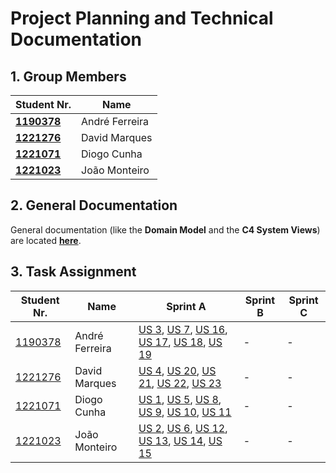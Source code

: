 # Project Planning and Technical Documentation

## 1. Group Members


| Student Nr.                              | Name            |
| ------------------------------------------ | ----------------- |
| **[1190378](membros/1190378/readme.md)** | André Ferreira |
| **[1221276](membros/1221276/readme.md)** | David Marques   |
| **[1221071](membros/1221071/readme.md)** | Diogo Cunha     |
| **[1221023](membros/1221023/readme.md)** | João Monteiro  |

## 2. General Documentation

General documentation (like the **Domain Model** and the **C4 System Views**) are located **[here](geral/readme.md)**.

## 3. Task Assignment


| Student Nr.                          | Name            | Sprint A                                                                                                                                                                                                                                                                             | Sprint B | Sprint C |
| -------------------------------------- | ----------------- | -------------------------------------------------------------------------------------------------------------------------------------------------------------------------------------------------------------------------------------------------------------------------------------- | ---------- | ---------- |
| [1190378](membros/1190378/readme.md) | André Ferreira | [US 3](user_stories/sprint-a/us3/readme.md), [US 7](user_stories/sprint-a/us7/readme.md), [US 16](user_stories/sprint-a/us16/readme.md), [US 17](user_stories/sprint-a/us17/readme.md), [US 18](user_stories/sprint-a/us18/readme.md), [US 19](user_stories/sprint-a/us19/readme.md) | -        | -        |
| [1221276](membros/1221276/readme.md) | David Marques   | [US 4](user_stories/sprint-a/us4/readme.md), [US 20](user_stories/sprint-a/us20/readme.md), [US 21](user_stories/sprint-a/us21/readme.md), [US 22](user_stories/sprint-a/us22/readme.md), [US 23](user_stories/sprint-a/us23/readme.md)                                              | -        | -        |
| [1221071](membros/1221071/readme.md) | Diogo Cunha     | [US 1](user_stories/sprint-a/us1/readme.md), [US 5](user_stories/sprint-a/us5/readme.md), [US 8](user_stories/sprint-a/us8/readme.md), [US 9](user_stories/sprint-a/us9/readme.md), [US 10](sprint-a/us10/readme.md), [US 11](user_stories/sprint-a/us11/readme.md)                  | -        | -        |
| [1221023](membros/1221023/readme.md) | João Monteiro  | [US 2](user_stories/sprint-a/us2/readme.md), [US 6](user_stories/sprint-a/us6/readme.md), [US 12](user_stories/sprint-a/us12/readme.md), [US 13](user_stories/sprint-a/us13/readme.md), [US 14](user_stories/sprint-a/us14/readme.md), [US 15](user_stories/sprint-a/us15/readme.md) | -        | -        |
